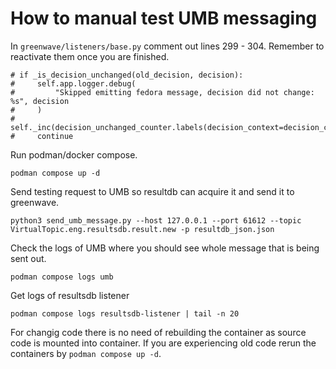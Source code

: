 # How to manual test UMB messaging

In `greenwave/listeners/base.py` comment out lines 299 - 304. Remember to reactivate them
once you are finished.

```
# if _is_decision_unchanged(old_decision, decision):
#     self.app.logger.debug(
#         "Skipped emitting fedora message, decision did not change: %s", decision
#     )
#     self._inc(decision_unchanged_counter.labels(decision_context=decision_context))
#     continue
```

Run podman/docker compose.

```
podman compose up -d
```

Send testing request to UMB so resultdb can acquire it and send it to greenwave.

```
python3 send_umb_message.py --host 127.0.0.1 --port 61612 --topic VirtualTopic.eng.resultsdb.result.new -p resultdb_json.json
```

Check the logs of UMB where you should see whole message that is being sent out.

```
podman compose logs umb
```

Get logs of resultsdb listener

```
podman compose logs resultsdb-listener | tail -n 20
```

For changig code there is no need of rebuilding the container as source code is mounted
into container. If you are experiencing old code rerun the containers
by `podman compose up -d`.